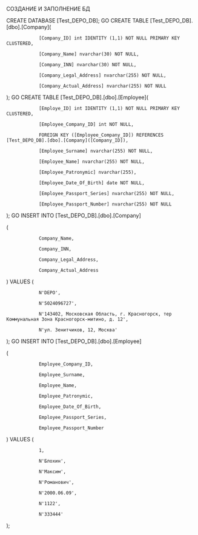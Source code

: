 СОЗДАНИЕ И ЗАПОЛНЕНИЕ БД

CREATE DATABASE [Test_DEPO_DB];
GO
CREATE TABLE [Test_DEPO_DB].[dbo].[Company](

                [Company_ID] int IDENTITY (1,1) NOT NULL PRIMARY KEY CLUSTERED,

                [Company_Name] nvarchar(30) NOT NULL,

                [Company_INN] nvarchar(30) NOT NULL,

                [Company_Legal_Address] nvarchar(255) NOT NULL,

                [Company_Actual_Address] nvarchar(255) NOT NULL

);
GO
CREATE TABLE [Test_DEPO_DB].[dbo].[Employee](

                [Employe_ID] int IDENTITY (1,1) NOT NULL PRIMARY KEY CLUSTERED,

                [Employee_Company_ID] int NOT NULL,

                FOREIGN KEY ([Employee_Company_ID]) REFERENCES [Test_DEPO_DB].[dbo].[Company]([Company_ID]),

                [Employee_Surname] nvarchar(255) NOT NULL,

                [Employee_Name] nvarchar(255) NOT NULL,

                [Employee_Patronymic] nvarchar(255),

                [Employee_Date_Of_Birth] date NOT NULL,

                [Employee_Passport_Series] nvarchar(255) NOT NULL,

                [Employee_Passport_Number] nvarchar(255) NOT NULL

);
GO
INSERT INTO [Test_DEPO_DB].[dbo].[Company]

(

                Company_Name,

                Company_INN,

                Company_Legal_Address,

                Company_Actual_Address

)
VALUES
(

                N'DEPO',

                N'5024096727',

                N'143402, Московская Область, г. Красногорск, тер Коммунальная Зона Красногорск-митино, д. 12',

                N'ул. Зенитчиков, 12, Москва'

);
GO
INSERT INTO [Test_DEPO_DB].[dbo].[Employee]

(

                Employee_Company_ID,

                Employee_Surname,

                Employee_Name,

                Employee_Patronymic,

                Employee_Date_Of_Birth,

                Employee_Passport_Series,

                Employee_Passport_Number

)
VALUES
(

                1,

                N'Блохин',

                N'Максим',

                N'Романович',

                N'2000.06.09',

                N'1122',

                N'333444'

);
